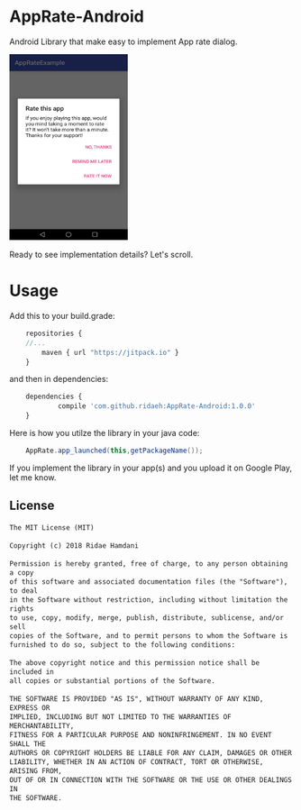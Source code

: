 # AppRate-Android
Android Library that make easy to implement App rate dialog.

<img src="https://github.com/ridaeh/AppRate-Android/blob/master/rdme/apprate_dialog.jpeg" width="210" height="330"/>

Ready to see implementation details? Let's scroll.


# Usage

Add this to your build.grade:
```javascript
	repositories {
	//...
        maven { url "https://jitpack.io" }
    }
```
and then in dependencies:
```javascript
	dependencies {
	        compile 'com.github.ridaeh:AppRate-Android:1.0.0'
	}

```


Here is how you utilze the library in your java code:

```java
	AppRate.app_launched(this,getPackageName());
```


<p>If you implement the library in your app(s) and you upload it on Google Play, let me know.</p>


License
--------

    The MIT License (MIT)

    Copyright (c) 2018 Ridae Hamdani
    
    Permission is hereby granted, free of charge, to any person obtaining a copy
    of this software and associated documentation files (the "Software"), to deal
    in the Software without restriction, including without limitation the rights
    to use, copy, modify, merge, publish, distribute, sublicense, and/or sell
    copies of the Software, and to permit persons to whom the Software is
    furnished to do so, subject to the following conditions:
    
    The above copyright notice and this permission notice shall be included in
    all copies or substantial portions of the Software.
    
    THE SOFTWARE IS PROVIDED "AS IS", WITHOUT WARRANTY OF ANY KIND, EXPRESS OR
    IMPLIED, INCLUDING BUT NOT LIMITED TO THE WARRANTIES OF MERCHANTABILITY,
    FITNESS FOR A PARTICULAR PURPOSE AND NONINFRINGEMENT. IN NO EVENT SHALL THE
    AUTHORS OR COPYRIGHT HOLDERS BE LIABLE FOR ANY CLAIM, DAMAGES OR OTHER
    LIABILITY, WHETHER IN AN ACTION OF CONTRACT, TORT OR OTHERWISE, ARISING FROM,
    OUT OF OR IN CONNECTION WITH THE SOFTWARE OR THE USE OR OTHER DEALINGS IN
    THE SOFTWARE.


